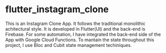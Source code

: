 # flutter_instagram_clone

This is an Instagram Clone App. It follows the traditional monolithic achitectural style.
It is developed in Flutter(UI) and the back-end is Firebase.
For some automation, I have integrated the back-end side of the App with Google Cloud Functions. 
To mantain the state throughout this project, I use Bloc and Cubit state management techiniques.

